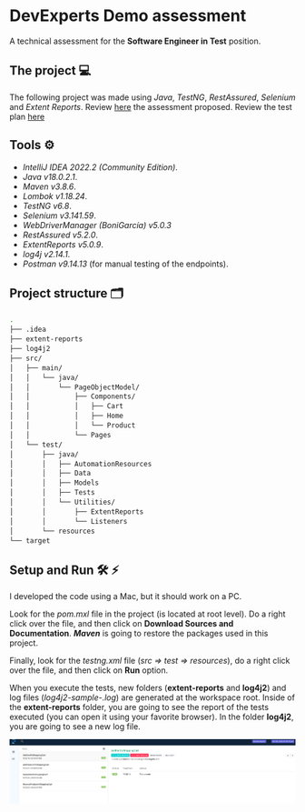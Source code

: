 
# DevExperts Demo assessment

A technical assessment for the **Software Engineer in Test** position.

## The project 💻

The following project was made using *Java*, *TestNG*, *RestAssured*, *Selenium* and *Extent Reports*. Review [here](/QE_test-task.pdf) the assessment proposed.
Review the test plan [here](./TestPlan.md)

## Tools ⚙️

* *IntelliJ IDEA 2022.2 (Community Edition)*.
* *Java v18.0.2.1*.
* _Maven v3.8.6_.
* _Lombok v1.18.24_.
* *TestNG v6.8*.
* *Selenium v3.141.59*.
* _WebDriverManager (BoniGarcía) v5.0.3_
* *RestAssured v5.2.0*.
* *ExtentReports v5.0.9*.
* _log4j v2.14.1_.
* *Postman v9.14.13* (for manual testing of the endpoints).

## Project structure 🗂️

```bash
.
├── .idea
├── extent-reports
├── log4j2
├── src/
│   ├── main/
│   │   └── java/
│   │       └── PageObjectModel/
│   │           ├── Components/
│   │           │   ├── Cart
│   │           │   ├── Home
│   │           │   └── Product
│   │           └── Pages
│   └── test/
│       ├── java/
│       │   ├── AutomationResources
│       │   ├── Data
│       │   ├── Models
│       │   ├── Tests
│       │   └── Utilities/
│       │       ├── ExtentReports
│       │       └── Listeners
│       └── resources
└── target
```

## Setup and Run 🛠️ ⚡️

I developed the code using a Mac, but it should work on a PC.

Look for the _pom.mxl_ file in the project (is located at root level). Do a right click over the file, 
and then click on **Download Sources and Documentation**. **_Maven_** is going to restore the
packages used in this project.

Finally, look for the _testng.xml_ file (_src => test => resources_), do a right click over the file,
and then click on **Run** option.

When you execute the tests, new folders (**extent-reports** and **log4j2**) and log files (_log4j2-sample-<date>.log_) are generated at the workspace root.
Inside of the **extent-reports** folder, you are going to see the report of the tests executed (you can open it
using your favorite browser). In the folder **log4j2**, you are going to see a new log file.

![API Report Sample](./01_Report.png)
